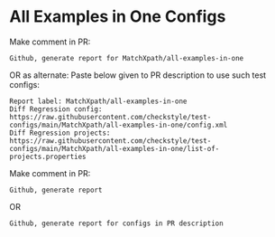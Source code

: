 # All Examples in One Configs
Make comment in PR:
```
Github, generate report for MatchXpath/all-examples-in-one
```
OR as alternate:
Paste below given to PR description to use such test configs:
```
Report label: MatchXpath/all-examples-in-one
Diff Regression config: https://raw.githubusercontent.com/checkstyle/test-configs/main/MatchXpath/all-examples-in-one/config.xml
Diff Regression projects: https://raw.githubusercontent.com/checkstyle/test-configs/main/MatchXpath/all-examples-in-one/list-of-projects.properties
```
Make comment in PR:
```
Github, generate report
```
OR
```
Github, generate report for configs in PR description
```
